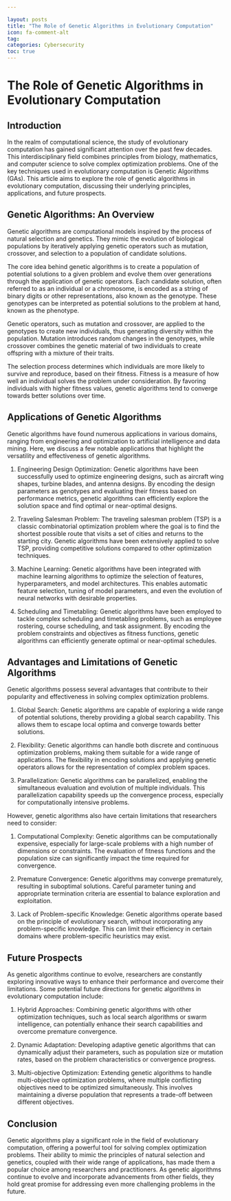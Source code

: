 ```yaml
---

layout: posts
title: "The Role of Genetic Algorithms in Evolutionary Computation"
icon: fa-comment-alt
tag:      
categories: Cybersecurity
toc: true
---
```




# The Role of Genetic Algorithms in Evolutionary Computation

## Introduction

In the realm of computational science, the study of evolutionary computation has gained significant attention over the past few decades. This interdisciplinary field combines principles from biology, mathematics, and computer science to solve complex optimization problems. One of the key techniques used in evolutionary computation is Genetic Algorithms (GAs). This article aims to explore the role of genetic algorithms in evolutionary computation, discussing their underlying principles, applications, and future prospects.

## Genetic Algorithms: An Overview

Genetic algorithms are computational models inspired by the process of natural selection and genetics. They mimic the evolution of biological populations by iteratively applying genetic operators such as mutation, crossover, and selection to a population of candidate solutions.

The core idea behind genetic algorithms is to create a population of potential solutions to a given problem and evolve them over generations through the application of genetic operators. Each candidate solution, often referred to as an individual or a chromosome, is encoded as a string of binary digits or other representations, also known as the genotype. These genotypes can be interpreted as potential solutions to the problem at hand, known as the phenotype.

Genetic operators, such as mutation and crossover, are applied to the genotypes to create new individuals, thus generating diversity within the population. Mutation introduces random changes in the genotypes, while crossover combines the genetic material of two individuals to create offspring with a mixture of their traits.

The selection process determines which individuals are more likely to survive and reproduce, based on their fitness. Fitness is a measure of how well an individual solves the problem under consideration. By favoring individuals with higher fitness values, genetic algorithms tend to converge towards better solutions over time.

## Applications of Genetic Algorithms

Genetic algorithms have found numerous applications in various domains, ranging from engineering and optimization to artificial intelligence and data mining. Here, we discuss a few notable applications that highlight the versatility and effectiveness of genetic algorithms.

1. Engineering Design Optimization: Genetic algorithms have been successfully used to optimize engineering designs, such as aircraft wing shapes, turbine blades, and antenna designs. By encoding the design parameters as genotypes and evaluating their fitness based on performance metrics, genetic algorithms can efficiently explore the solution space and find optimal or near-optimal designs.

2. Traveling Salesman Problem: The traveling salesman problem (TSP) is a classic combinatorial optimization problem where the goal is to find the shortest possible route that visits a set of cities and returns to the starting city. Genetic algorithms have been extensively applied to solve TSP, providing competitive solutions compared to other optimization techniques.

3. Machine Learning: Genetic algorithms have been integrated with machine learning algorithms to optimize the selection of features, hyperparameters, and model architectures. This enables automatic feature selection, tuning of model parameters, and even the evolution of neural networks with desirable properties.

4. Scheduling and Timetabling: Genetic algorithms have been employed to tackle complex scheduling and timetabling problems, such as employee rostering, course scheduling, and task assignment. By encoding the problem constraints and objectives as fitness functions, genetic algorithms can efficiently generate optimal or near-optimal schedules.

## Advantages and Limitations of Genetic Algorithms

Genetic algorithms possess several advantages that contribute to their popularity and effectiveness in solving complex optimization problems.

1. Global Search: Genetic algorithms are capable of exploring a wide range of potential solutions, thereby providing a global search capability. This allows them to escape local optima and converge towards better solutions.

2. Flexibility: Genetic algorithms can handle both discrete and continuous optimization problems, making them suitable for a wide range of applications. The flexibility in encoding solutions and applying genetic operators allows for the representation of complex problem spaces.

3. Parallelization: Genetic algorithms can be parallelized, enabling the simultaneous evaluation and evolution of multiple individuals. This parallelization capability speeds up the convergence process, especially for computationally intensive problems.

However, genetic algorithms also have certain limitations that researchers need to consider:

1. Computational Complexity: Genetic algorithms can be computationally expensive, especially for large-scale problems with a high number of dimensions or constraints. The evaluation of fitness functions and the population size can significantly impact the time required for convergence.

2. Premature Convergence: Genetic algorithms may converge prematurely, resulting in suboptimal solutions. Careful parameter tuning and appropriate termination criteria are essential to balance exploration and exploitation.

3. Lack of Problem-specific Knowledge: Genetic algorithms operate based on the principle of evolutionary search, without incorporating any problem-specific knowledge. This can limit their efficiency in certain domains where problem-specific heuristics may exist.

## Future Prospects

As genetic algorithms continue to evolve, researchers are constantly exploring innovative ways to enhance their performance and overcome their limitations. Some potential future directions for genetic algorithms in evolutionary computation include:

1. Hybrid Approaches: Combining genetic algorithms with other optimization techniques, such as local search algorithms or swarm intelligence, can potentially enhance their search capabilities and overcome premature convergence.

2. Dynamic Adaptation: Developing adaptive genetic algorithms that can dynamically adjust their parameters, such as population size or mutation rates, based on the problem characteristics or convergence progress.

3. Multi-objective Optimization: Extending genetic algorithms to handle multi-objective optimization problems, where multiple conflicting objectives need to be optimized simultaneously. This involves maintaining a diverse population that represents a trade-off between different objectives.

## Conclusion

Genetic algorithms play a significant role in the field of evolutionary computation, offering a powerful tool for solving complex optimization problems. Their ability to mimic the principles of natural selection and genetics, coupled with their wide range of applications, has made them a popular choice among researchers and practitioners. As genetic algorithms continue to evolve and incorporate advancements from other fields, they hold great promise for addressing even more challenging problems in the future.